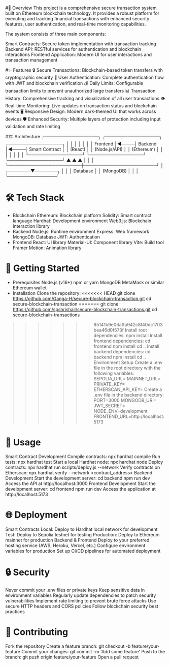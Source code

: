 # 🌟 Overview
This project is a comprehensive secure transaction system built on Ethereum blockchain technology. It provides a robust platform for executing and tracking financial transactions with enhanced security features, user authentication, and real-time monitoring capabilities.

The system consists of three main components:

Smart Contracts: Secure token implementation with transaction tracking
Backend API: RESTful services for authentication and blockchain interactions
Frontend Application: Modern UI for user interactions and transaction management

#✨ Features
🔒 Secure Transactions: Blockchain-based token transfers with cryptographic security
👤 User Authentication: Complete authentication flow with JWT and blockchain verification
💰 Daily Limits: Configurable transaction limits to prevent unauthorized large transfers
📊 Transaction History: Comprehensive tracking and visualization of all user transactions
👁️ Real-time Monitoring: Live updates on transaction status and blockchain events
🖥️ Responsive Design: Modern dark-themed UI that works across devices
🛡️ Enhanced Security: Multiple layers of protection including input validation and rate limiting

#🏗️ Architecture
┌─────────────────┐     ┌─────────────────┐     ┌─────────────────┐
│                 │     │                 │     │                 │
│    Frontend     │◄────┤     Backend     │◄────┤  Smart Contract │
│    (React)      │     │  (Node.js/API)  │     │   (Ethereum)    │
│                 │     │                 │     │                 │
└─────────────────┘     └─────────────────┘     └─────────────────┘
        ▲                       ▲                       ▲
        │                       │                       │
        └───────────────────────┼───────────────────────┘
                                │
                        ┌───────▼───────┐
                        │               │
                        │   Database    │
                        │  (MongoDB)    │
                        │               │
                        └───────────────┘
# 🛠️ Tech Stack
* Blockchain
Ethereum: Blockchain platform
Solidity: Smart contract language
Hardhat: Development environment
Web3.js: Blockchain interaction library
* Backend
Node.js: Runtime environment
Express: Web framework
MongoDB: Database
JWT: Authentication
* Frontend
React: UI library
Material-UI: Component library
Vite: Build tool
Framer Motion: Animation library

# 🚀 Getting Started
* Prerequisites
Node.js (v16+)
npm or yarn
MongoDB
MetaMask or similar Ethereum wallet
* Installation
Clone the repository:
<<<<<<< HEAD
git clone https://github.com/Ganga-H/secure-blockchain-transaction.git
cd secure-blockchain-transaction
=======
git clone https://github.com/spshrishail/secure-blockchain-transactions.git
cd secure-blockchain-transactions
>>>>>>> 95141b9e06affa942c8f40dc1703bea46d0f573f
Install root dependencies:
npm install
Install frontend dependencies:
cd frontend
npm install
cd ..
Install backend dependencies:
cd backend
npm install
cd ..
Environment Setup
Create a .env file in the root directory with the following variables:
SEPOLIA_URL=<Your Sepolia RPC URL>
MAINNET_URL=<Your Mainnet RPC URL>
PRIVATE_KEY=<Your wallet private key>
ETHERSCAN_API_KEY=<Your Etherscan API key>
Create a .env file in the backend directory:
PORT=3000
MONGODB_URI=<Your MongoDB connection string>
JWT_SECRET=<Your JWT secret key>
NODE_ENV=development
FRONTEND_URL=http://localhost:5173
# 📝 Usage
Smart Contract Development
Compile contracts:
npx hardhat compile
Run tests:
npx hardhat test
Start a local Hardhat node:
npx hardhat node
Deploy contracts:
npx hardhat run scripts/deploy.js --network <network>
Verify contracts on Etherscan:
npx hardhat verify --network <network> <contract_address>
Backend Development
Start the development server:
cd backend
npm run dev
Access the API at http://localhost:3000
Frontend Development
Start the development server:
cd frontend
npm run dev
Access the application at http://localhost:5173
# 🌐 Deployment
Smart Contracts
Local: Deploy to Hardhat local network for development
Test: Deploy to Sepolia testnet for testing
Production: Deploy to Ethereum mainnet for production
Backend & Frontend
Deploy to your preferred hosting service (AWS, Heroku, Vercel, etc.)
Configure environment variables for production
Set up CI/CD pipelines for automated deployment
# 🔒 Security
Never commit your .env files or private keys
Keep sensitive data in environment variables
Regularly update dependencies to patch security vulnerabilities
Implement rate limiting to prevent brute force attacks
Use secure HTTP headers and CORS policies
Follow blockchain security best practices
# 🤝 Contributing
Fork the repository
Create a feature branch: git checkout -b feature/your-feature
Commit your changes: git commit -m 'Add some feature'
Push to the branch: git push origin feature/your-feature
Open a pull request




